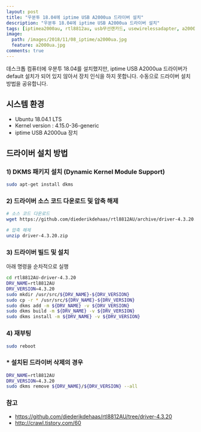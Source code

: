```yaml
---
layout: post
title: "우분투 18.04에 iptime USB A2000ua 드라이버 설치"
description: "우분투 18.04에 iptime USB A2000ua 드라이버 설치"
tags: [iptimea2000au, rtl8812au, usb무선랜카드, usewirelessadapter, a2000ua]
image:
  path: /images/2018/11/08_iptime/a2000ua.jpg
  feature: a2000ua.jpg
comments: true
---
```


데스크톱 컴퓨터에 우분투 18.04를 설치했지만, iptime USB A2000ua 드라이버가 default 설치가 되어 있지 않아서 장치 인식을 하지 못합니다. 수동으로 드라이버 설치 방법을 공유합니다.

## 시스템 환경

- Ubuntu 18.04.1 LTS
- Kernel version : 4.15.0-36-generic
- iptime USB A2000ua 장치

## 드라이버 설치 방법

### 1) DKMS 패키지 설치 (Dynamic Kernel Module Support)

```bash
sudo apt-get install dkms
```

### 2) 드라이버 소스 코드 다운로드 및 압축 해제

```bash
# 소스 코드 다운로드
wget https://github.com/diederikdehaas/rtl8812AU/archive/driver-4.3.20.zip  

# 압축 해제 
unzip driver-4.3.20.zip
```

### 3) 드라이버 빌드 및 설치

아래 명령을 순차적으로 실행 

```bash
cd rtl8812AU-driver-4.3.20 
DRV_NAME=rtl8812AU 
DRV_VERSION=4.3.20 
sudo mkdir /usr/src/${DRV_NAME}-${DRV_VERSION} 
sudo cp -r * /usr/src/${DRV_NAME}-${DRV_VERSION} 
sudo dkms add -m ${DRV_NAME} -v ${DRV_VERSION} 
sudo dkms build -m ${DRV_NAME} -v ${DRV_VERSION} 
sudo dkms install -m ${DRV_NAME} -v ${DRV_VERSION}
```

### 4) 재부팅

```bash
sudo reboot
```



### * 설치된 드라이버 삭제의 경우

```bash
DRV_NAME=rtl8812AU 
DRV_VERSION=4.3.20 
sudo dkms remove ${DRV_NAME}/${DRV_VERSION} --all
```

### 참고

- https://github.com/diederikdehaas/rtl8812AU/tree/driver-4.3.20
- http://crawl.tistory.com/60
